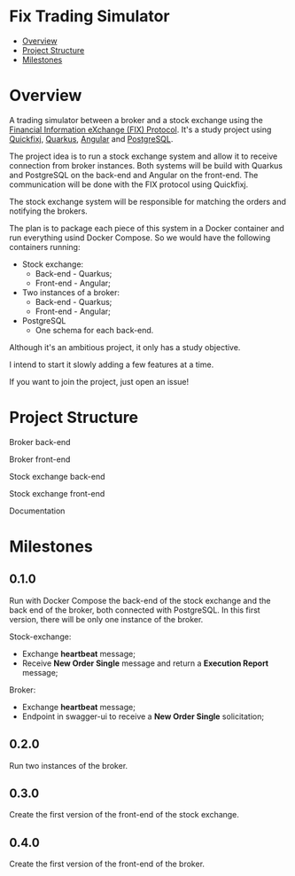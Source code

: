 # Fix Trading Simulator

- [Overview](#overview)
- [Project Structure](#project-structure)
- [Milestones](#milestones)

# Overview

A trading simulator between a broker and a stock exchange using the [Financial Information eXchange (FIX) Protocol](https://www.fixtrading.org/). It's a study project using [Quickfixj](https://www.quickfixj.org/), [Quarkus](https://quarkus.io/), [Angular](https://angular.io/) and [PostgreSQL](https://www.postgresql.org/).

The project idea is to run a stock exchange system and allow it to receive connection from broker instances. Both systems will be build with Quarkus and PostgreSQL on the back-end and Angular on the front-end. The communication will be done with the FIX protocol using Quickfixj.

The stock exchange system will be responsible for matching the orders and notifying the brokers. 

The plan is to package each piece of this system in a Docker container and run everything usind Docker Compose. So we would have the following containers running:
- Stock exchange:
  - Back-end - Quarkus;
  - Front-end - Angular;
- Two instances of a broker:
  - Back-end - Quarkus;
  - Front-end - Angular;
- PostgreSQL
  - One schema for each back-end.

Although it's an ambitious project, it only has a study objective.

I intend to start it slowly adding a few features at a time.

If you want to join the project, just open an issue!


# Project Structure

Broker back-end

Broker front-end

Stock exchange back-end

Stock exchange front-end

Documentation


# Milestones

## 0.1.0

Run with Docker Compose the back-end of the stock exchange and the back end of the broker, both connected with PostgreSQL. In this first version, there will be only one instance of the broker.

Stock-exchange:
- Exchange **heartbeat** message;
- Receive **New Order Single** message  and return a **Execution Report** message;

Broker:
- Exchange **heartbeat** message;
- Endpoint in swagger-ui to receive a **New Order Single** solicitation;

## 0.2.0

Run two instances of the broker.


## 0.3.0

Create the first version of the front-end of the stock exchange.


## 0.4.0 

Create the first version of the front-end of the broker.
